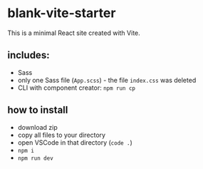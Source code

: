 # blank-vite-starter

This is a minimal React site created with Vite.

## includes:

- Sass
- only one Sass file (`App.scss`) - the file `index.css` was deleted
- CLI with component creator: `npm run cp`

## how to install

- download zip
- copy all files to your directory
- open VSCode in that directory (`code .`)
- `npm i`
- `npm run dev`